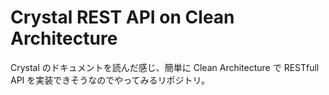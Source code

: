 # Crystal REST API on Clean Architecture

Crystal のドキュメントを読んだ感じ、簡単に Clean Architecture で RESTfull API を実装できそうなのでやってみるリポジトリ。
